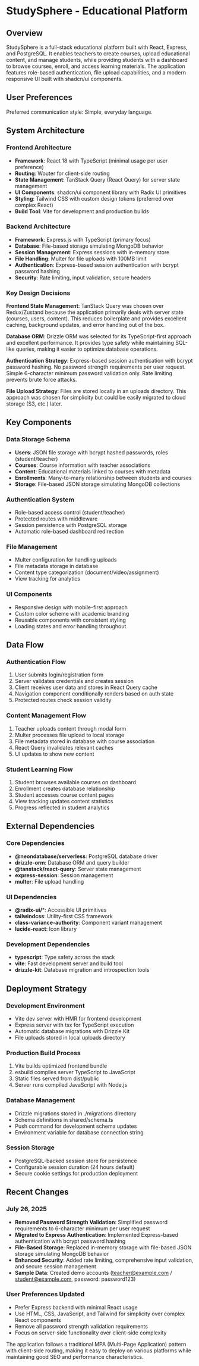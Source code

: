 # StudySphere - Educational Platform

## Overview

StudySphere is a full-stack educational platform built with React, Express, and PostgreSQL. It enables teachers to create courses, upload educational content, and manage students, while providing students with a dashboard to browse courses, enroll, and access learning materials. The application features role-based authentication, file upload capabilities, and a modern responsive UI built with shadcn/ui components.

## User Preferences

Preferred communication style: Simple, everyday language.

## System Architecture

### Frontend Architecture
- **Framework**: React 18 with TypeScript (minimal usage per user preference)
- **Routing**: Wouter for client-side routing
- **State Management**: TanStack Query (React Query) for server state management
- **UI Components**: shadcn/ui component library with Radix UI primitives
- **Styling**: Tailwind CSS with custom design tokens (preferred over complex React)
- **Build Tool**: Vite for development and production builds

### Backend Architecture
- **Framework**: Express.js with TypeScript (primary focus)
- **Database**: File-based storage simulating MongoDB behavior
- **Session Management**: Express sessions with in-memory store
- **File Handling**: Multer for file uploads with 100MB limit
- **Authentication**: Express-based session authentication with bcrypt password hashing
- **Security**: Rate limiting, input validation, secure headers

### Key Design Decisions

**Frontend State Management**: TanStack Query was chosen over Redux/Zustand because the application primarily deals with server state (courses, users, content). This reduces boilerplate and provides excellent caching, background updates, and error handling out of the box.

**Database ORM**: Drizzle ORM was selected for its TypeScript-first approach and excellent performance. It provides type safety while maintaining SQL-like queries, making it easier to optimize database operations.

**Authentication Strategy**: Express-based session authentication with bcrypt password hashing. No password strength requirements per user request. Simple 6-character minimum password validation only. Rate limiting prevents brute force attacks.

**File Upload Strategy**: Files are stored locally in an uploads directory. This approach was chosen for simplicity but could be easily migrated to cloud storage (S3, etc.) later.

## Key Components

### Data Storage Schema
- **Users**: JSON file storage with bcrypt hashed passwords, roles (student/teacher)
- **Courses**: Course information with teacher associations
- **Content**: Educational materials linked to courses with metadata
- **Enrollments**: Many-to-many relationship between students and courses
- **Storage**: File-based JSON storage simulating MongoDB collections

### Authentication System
- Role-based access control (student/teacher)
- Protected routes with middleware
- Session persistence with PostgreSQL storage
- Automatic role-based dashboard redirection

### File Management
- Multer configuration for handling uploads
- File metadata storage in database
- Content type categorization (document/video/assignment)
- View tracking for analytics

### UI Components
- Responsive design with mobile-first approach
- Custom color scheme with academic branding
- Reusable components with consistent styling
- Loading states and error handling throughout

## Data Flow

### Authentication Flow
1. User submits login/registration form
2. Server validates credentials and creates session
3. Client receives user data and stores in React Query cache
4. Navigation component conditionally renders based on auth state
5. Protected routes check session validity

### Content Management Flow
1. Teacher uploads content through modal form
2. Multer processes file upload to local storage
3. File metadata stored in database with course association
4. React Query invalidates relevant caches
5. UI updates to show new content

### Student Learning Flow
1. Student browses available courses on dashboard
2. Enrollment creates database relationship
3. Student accesses course content pages
4. View tracking updates content statistics
5. Progress reflected in student analytics

## External Dependencies

### Core Dependencies
- **@neondatabase/serverless**: PostgreSQL database driver
- **drizzle-orm**: Database ORM and query builder
- **@tanstack/react-query**: Server state management
- **express-session**: Session management
- **multer**: File upload handling

### UI Dependencies
- **@radix-ui/***: Accessible UI primitives
- **tailwindcss**: Utility-first CSS framework
- **class-variance-authority**: Component variant management
- **lucide-react**: Icon library

### Development Dependencies
- **typescript**: Type safety across the stack
- **vite**: Fast development server and build tool
- **drizzle-kit**: Database migration and introspection tools

## Deployment Strategy

### Development Environment
- Vite dev server with HMR for frontend development
- Express server with tsx for TypeScript execution
- Automatic database migrations with Drizzle Kit
- File uploads stored in local uploads directory

### Production Build Process
1. Vite builds optimized frontend bundle
2. esbuild compiles server TypeScript to JavaScript
3. Static files served from dist/public
4. Server runs compiled JavaScript with Node.js

### Database Management
- Drizzle migrations stored in ./migrations directory
- Schema definitions in shared/schema.ts
- Push command for development schema updates
- Environment variable for database connection string

### Session Storage
- PostgreSQL-backed session store for persistence
- Configurable session duration (24 hours default)
- Secure cookie settings for production deployment

## Recent Changes

### July 26, 2025
- **Removed Password Strength Validation**: Simplified password requirements to 6-character minimum per user request
- **Migrated to Express Authentication**: Implemented Express-based authentication with bcrypt password hashing
- **File-Based Storage**: Replaced in-memory storage with file-based JSON storage simulating MongoDB behavior
- **Enhanced Security**: Added rate limiting, comprehensive input validation, and secure session management
- **Sample Data**: Created demo accounts (teacher@example.com / student@example.com, password: password123)

### User Preferences Updated
- Prefer Express backend with minimal React usage
- Use HTML, CSS, JavaScript, and Tailwind for simplicity over complex React components  
- Remove all password strength validation requirements
- Focus on server-side functionality over client-side complexity

The application follows a traditional MPA (Multi-Page Application) pattern with client-side routing, making it easy to deploy on various platforms while maintaining good SEO and performance characteristics.